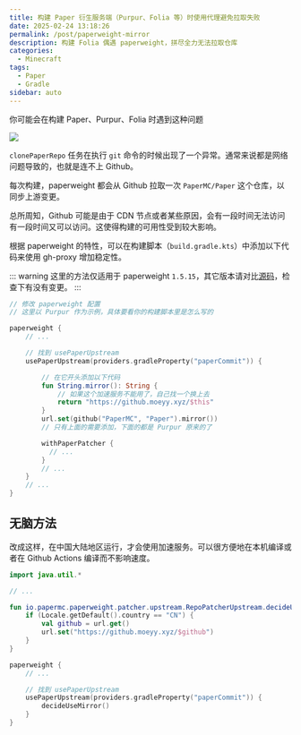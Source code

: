 ```yaml
---
title: 构建 Paper 衍生服务端（Purpur、Folia 等）时使用代理避免拉取失败
date: 2025-02-24 13:18:26
permalink: /post/paperweight-mirror
description: 构建 Folia 偶遇 paperweight，拼尽全力无法拉取仓库
categories: 
  - Minecraft
tags: 
  - Paper
  - Gradle
sidebar: auto
---
```



你可能会在构建 Paper、Purpur、Folia 时遇到这种问题

![](https://pic1.imgdb.cn/item/67bc017ed0e0a243d4033616.png)

`clonePaperRepo` 任务在执行 `git` 命令的时候出现了一个异常。通常来说都是网络问题导致的，也就是连不上 Github。

每次构建，paperweight 都会从 Github 拉取一次 `PaperMC/Paper` 这个仓库，以同步上游变更。

总所周知，Github 可能是由于 CDN 节点或者某些原因，会有一段时间无法访问有一段时间又可以访问。这使得构建的可用性受到较大影响。

根据 paperweight 的特性，可以在构建脚本（`build.gradle.kts`）中添加以下代码来使用 gh-proxy 增加稳定性。

::: warning
这里的方法仅适用于 paperweight `1.5.15`，其它版本请对比[源码](https://github.com/PaperMC/paperweight/blob/v1.5.15/paperweight-patcher/src/main/kotlin/io/papermc/paperweight/patcher/PaperweightPatcherExtension.kt#L86-L95)，检查下有没有变更。
:::

```kotlin
// 修改 paperweight 配置
// 这里以 Purpur 作为示例，具体要看你的构建脚本里是怎么写的

paperweight {
    // ...

    // 找到 usePaperUpstream
    usePaperUpstream(providers.gradleProperty("paperCommit")) {

        // 在它开头添加以下代码
        fun String.mirror(): String {
            // 如果这个加速服务不能用了，自己找一个换上去
            return "https://github.moeyy.xyz/$this"
        }
        url.set(github("PaperMC", "Paper").mirror())
        // 只有上面的需要添加，下面的都是 Purpur 原来的了

        withPaperPatcher {
          // ...
        }
        // ...
    }
    // ...
}
```

## 无脑方法

改成这样，在中国大陆地区运行，才会使用加速服务。可以很方便地在本机编译或者在 Github Actions 编译而不影响速度。

```kotlin
import java.util.*

// ...

fun io.papermc.paperweight.patcher.upstream.RepoPatcherUpstream.decideUseMirror() {
    if (Locale.getDefault().country == "CN") {
        val github = url.get()
        url.set("https://github.moeyy.xyz/$github")
    }
}

paperweight {
    // ...

    // 找到 usePaperUpstream
    usePaperUpstream(providers.gradleProperty("paperCommit")) {
        decideUseMirror()
    }
}
```
